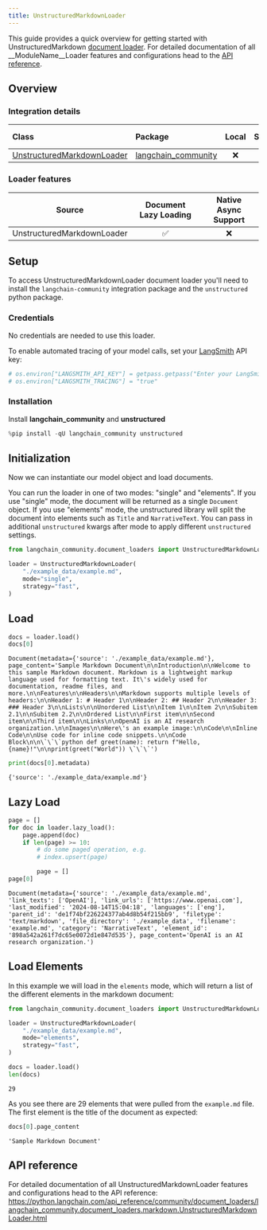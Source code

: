 ```yaml
---
title: UnstructuredMarkdownLoader
---
```


This guide provides a quick overview for getting started with UnstructuredMarkdown [document loader](https://python.langchain.com/docs/concepts/document_loaders). For detailed documentation of all __ModuleName__Loader features and configurations head to the [API reference](https://python.langchain.com/api_reference/community/document_loaders/langchain_community.document_loaders.markdown.UnstructuredMarkdownLoader.html).

## Overview

### Integration details

| Class | Package | Local | Serializable | [JS support](https://js.langchain.com/docs/integrations/document_loaders/file_loaders/unstructured/)|
| :--- | :--- | :---: | :---: |  :---: |
| [UnstructuredMarkdownLoader](https://python.langchain.com/api_reference/community/document_loaders/langchain_community.document_loaders.markdown.UnstructuredMarkdownLoader.html) | [langchain_community](https://python.langchain.com/api_reference/community/index.html) | ❌ | ❌ | ✅ |

### Loader features

| Source | Document Lazy Loading | Native Async Support
| :---: | :---: | :---: |
| UnstructuredMarkdownLoader | ✅ | ❌ |

## Setup

To access UnstructuredMarkdownLoader document loader you'll need to install the `langchain-community` integration package and the `unstructured` python package.

### Credentials

No credentials are needed to use this loader.

To enable automated tracing of your model calls, set your [LangSmith](https://docs.smith.langchain.com/) API key:

```python
# os.environ["LANGSMITH_API_KEY"] = getpass.getpass("Enter your LangSmith API key: ")
# os.environ["LANGSMITH_TRACING"] = "true"
```

### Installation

Install **langchain_community** and **unstructured**

```python
%pip install -qU langchain_community unstructured
```

## Initialization

Now we can instantiate our model object and load documents.

You can run the loader in one of two modes: "single" and "elements". If you use "single" mode, the document will be returned as a single `Document` object. If you use "elements" mode, the unstructured library will split the document into elements such as `Title` and `NarrativeText`. You can pass in additional `unstructured` kwargs after mode to apply different `unstructured` settings.

```python
from langchain_community.document_loaders import UnstructuredMarkdownLoader

loader = UnstructuredMarkdownLoader(
    "./example_data/example.md",
    mode="single",
    strategy="fast",
)
```

## Load

```python
docs = loader.load()
docs[0]
```

```output
Document(metadata={'source': './example_data/example.md'}, page_content='Sample Markdown Document\n\nIntroduction\n\nWelcome to this sample Markdown document. Markdown is a lightweight markup language used for formatting text. It\'s widely used for documentation, readme files, and more.\n\nFeatures\n\nHeaders\n\nMarkdown supports multiple levels of headers:\n\nHeader 1: # Header 1\n\nHeader 2: ## Header 2\n\nHeader 3: ### Header 3\n\nLists\n\nUnordered List\n\nItem 1\n\nItem 2\n\nSubitem 2.1\n\nSubitem 2.2\n\nOrdered List\n\nFirst item\n\nSecond item\n\nThird item\n\nLinks\n\nOpenAI is an AI research organization.\n\nImages\n\nHere\'s an example image:\n\nCode\n\nInline Code\n\nUse code for inline code snippets.\n\nCode Block\n\n\`\`\`python def greet(name): return f"Hello, {name}!"\n\nprint(greet("World")) \`\`\`')
```

```python
print(docs[0].metadata)
```

```output
{'source': './example_data/example.md'}
```

## Lazy Load

```python
page = []
for doc in loader.lazy_load():
    page.append(doc)
    if len(page) >= 10:
        # do some paged operation, e.g.
        # index.upsert(page)

        page = []
page[0]
```

```output
Document(metadata={'source': './example_data/example.md', 'link_texts': ['OpenAI'], 'link_urls': ['https://www.openai.com'], 'last_modified': '2024-08-14T15:04:18', 'languages': ['eng'], 'parent_id': 'de1f74bf226224377ab4d8b54f215bb9', 'filetype': 'text/markdown', 'file_directory': './example_data', 'filename': 'example.md', 'category': 'NarrativeText', 'element_id': '898a542a261f7dc65e0072d1e847d535'}, page_content='OpenAI is an AI research organization.')
```

## Load Elements

In this example we will load in the `elements` mode, which will return a list of the different elements in the markdown document:

```python
from langchain_community.document_loaders import UnstructuredMarkdownLoader

loader = UnstructuredMarkdownLoader(
    "./example_data/example.md",
    mode="elements",
    strategy="fast",
)

docs = loader.load()
len(docs)
```

```output
29
```

As you see there are 29 elements that were pulled from the `example.md` file. The first element is the title of the document as expected:

```python
docs[0].page_content
```

```output
'Sample Markdown Document'
```

## API reference

For detailed documentation of all UnstructuredMarkdownLoader features and configurations head to the API reference: <https://python.langchain.com/api_reference/community/document_loaders/langchain_community.document_loaders.markdown.UnstructuredMarkdownLoader.html>
